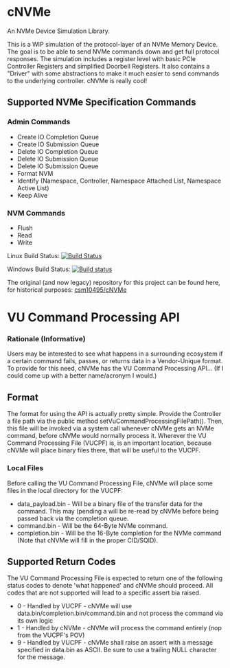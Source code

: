 # cNVMe
An NVMe Device Simulation Library.

This is a WIP simulation of the protocol-layer of an NVMe Memory Device. The goal is to be able to send NVMe commands down and get full protocol responses. The simulation includes a register level with basic PCIe Controller Registers and simplified Doorbell Registers. It also contains a "Driver" with some abstractions to make it much easier to send commands to the underlying controller. cNVMe is really cool!

## Supported NVMe Specification Commands
### Admin Commands
* Create IO Completion Queue
* Create IO Submission Queue
* Delete IO Completion Queue
* Delete IO Submission Queue
* Delete IO Submission Queue
* Format NVM
* Identify (Namespace, Controller, Namespace Attached List, Namespace Active List)
* Keep Alive

### NVM Commands
* Flush
* Read
* Write

Linux Build Status: [![Build Status](https://travis-ci.org/intel/cNVMe.svg?branch=master)](https://travis-ci.org/intel/cNVMe)

Windows Build Status: [![Build status](https://ci.appveyor.com/api/projects/status/svfanibbsfm94d4f/branch/master?svg=true)](https://ci.appveyor.com/project/csm10495/cnvme-v65dl/branch/master)

The original (and now legacy) repository for this project can be found here, for historical purposes: [csm10495/cNVMe](https://github.com/csm10495/cNVMe)

# VU Command Processing API
### Rationale (Informative)
Users may be interested to see what happens in a surrounding ecosystem if a certain command fails, passes, or returns data in a Vendor-Unique format. To provide for this need, cNVMe has the VU Command Processing API... (If I could come up with a better name/acronym I would.) 

## Format
The format for using the API is actually pretty simple. Provide the Controller a file path via the public method setVuCommandProcessingFilePath(). Then, this file will be invoked via a system call whenever cNVMe gets an NVMe command, before cNVMe would normally process it. Wherever the VU Command Processing File (VUCPF) is, is an important location, because cNVMe will place binary files there, that will be useful to the VUCPF. 

### Local Files
Before calling the VU Command Processing File, cNVMe will place some files in the local directory for the VUCPF:
- data_payload.bin - Will be a binary file of the transfer data for the command. This may (pending a will be re-read by cNVMe before being passed back via the completion queue.
- command.bin - Will be the 64-Byte NVMe command.
- completion.bin - Will be the 16-Byte completion for the NVMe command (Note that cNVMe will fill in the proper CID/SQID).

## Supported Return Codes
The VU Command Processing File is expected to return one of the following status codes to denote 'what happened' and cNVMe should proceed.
All codes that are not supported will lead to a specific assert bia raised.
- 0 - Handled by VUCPF - cNVMe will use data.bin/completion.bin/command.bin and not process the command via its own logic
- 1 - Handled by cNVMe - cNVMe will process the command entirely (nop from the VUCPF's POV)
- 9 - Handled by VUCPF - cNVMe shall raise an assert with a message specified in data.bin as ASCII. Be sure to use a trailing NULL character for the message.
